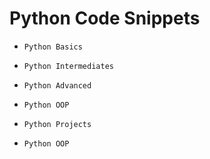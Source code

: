 # Python Code Snippets

- `Python Basics`

- `Python Intermediates`

- `Python Advanced`

- `Python OOP`

- `Python Projects`

- `Python OOP`
